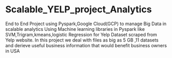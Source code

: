 # Scalable_YELP_project_Analytics
End to End Project using Pyspark,Google Cloud(GCP) to manage Big Data in scalable analytics Using Machine learning libraries in Pyspark like SVM,Trigram,kmeans,logistic Regression for Yelp Dataset scraped from Yelp website. In this project we deal with files as big as 5 GB ,11 datasets and derieve useful business information that would benefit business owners in USA
